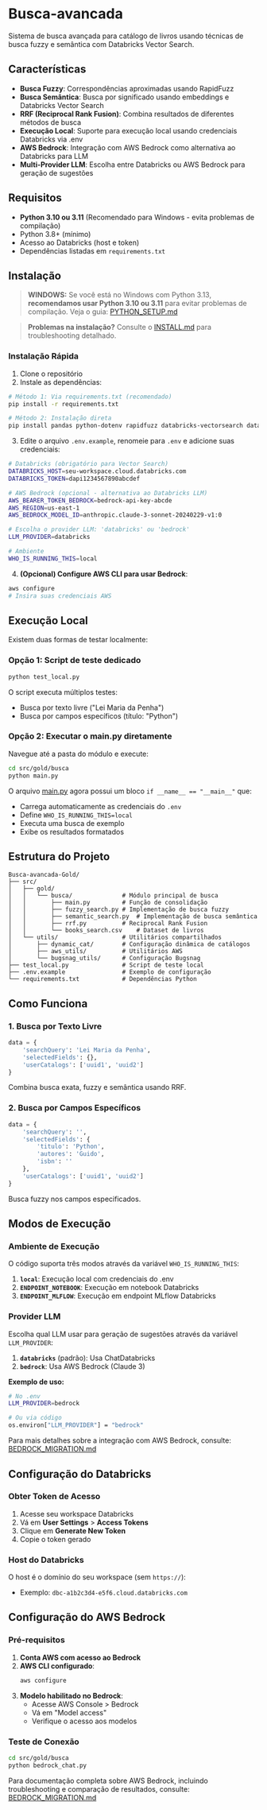 # Busca-avancada

Sistema de busca avançada para catálogo de livros usando técnicas de busca fuzzy e semântica com Databricks Vector Search.

## Características

- **Busca Fuzzy**: Correspondências aproximadas usando RapidFuzz
- **Busca Semântica**: Busca por significado usando embeddings e Databricks Vector Search
- **RRF (Reciprocal Rank Fusion)**: Combina resultados de diferentes métodos de busca
- **Execução Local**: Suporte para execução local usando credenciais Databricks via .env
- **AWS Bedrock**: Integração com AWS Bedrock como alternativa ao Databricks para LLM
- **Multi-Provider LLM**: Escolha entre Databricks ou AWS Bedrock para geração de sugestões

## Requisitos

- **Python 3.10 ou 3.11** (Recomendado para Windows - evita problemas de compilação)
- Python 3.8+ (mínimo)
- Acesso ao Databricks (host e token)
- Dependências listadas em `requirements.txt`

## Instalação

> **WINDOWS:** Se você está no Windows com Python 3.13, **recomendamos usar Python 3.10 ou 3.11** para evitar problemas de compilação. Veja o guia: [PYTHON_SETUP.md](docs/PYTHON_SETUP.md)

> **Problemas na instalação?** Consulte o [INSTALL.md](docs/INSTALL.md) para troubleshooting detalhado.

### Instalação Rápida
1. Clone o repositório
2. Instale as dependências:
```bash
# Método 1: Via requirements.txt (recomendado)
pip install -r requirements.txt

# Método 2: Instalação direta
pip install pandas python-dotenv rapidfuzz databricks-vectorsearch databricks-langchain boto3
```

3. Edite o arquivo `.env.example`, renomeie para `.env` e adicione suas credenciais:
```bash
# Databricks (obrigatório para Vector Search)
DATABRICKS_HOST=seu-workspace.cloud.databricks.com
DATABRICKS_TOKEN=dapi1234567890abcdef

# AWS Bedrock (opcional - alternativa ao Databricks LLM)
AWS_BEARER_TOKEN_BEDROCK=bedrock-api-key-abcde
AWS_REGION=us-east-1
AWS_BEDROCK_MODEL_ID=anthropic.claude-3-sonnet-20240229-v1:0

# Escolha o provider LLM: 'databricks' ou 'bedrock'
LLM_PROVIDER=databricks

# Ambiente
WHO_IS_RUNNING_THIS=local
```

4. **(Opcional) Configure AWS CLI para usar Bedrock**:
```bash
aws configure
# Insira suas credenciais AWS
```

## Execução Local

Existem duas formas de testar localmente:

### Opção 1: Script de teste dedicado 

```bash
python test_local.py
```

O script executa múltiplos testes:
- Busca por texto livre ("Lei Maria da Penha")
- Busca por campos específicos (título: "Python")

### Opção 2: Executar o main.py diretamente

Navegue até a pasta do módulo e execute:

```bash
cd src/gold/busca
python main.py
```

O arquivo [main.py](src/gold/busca/main.py) agora possui um bloco `if __name__ == "__main__"` que:
- Carrega automaticamente as credenciais do `.env`
- Define `WHO_IS_RUNNING_THIS=local`
- Executa uma busca de exemplo
- Exibe os resultados formatados

## Estrutura do Projeto

```
Busca-avancada-Gold/
├── src/
│   ├── gold/
│   │   └── busca/              # Módulo principal de busca
│   │       ├── main.py         # Função de consolidação
│   │       ├── fuzzy_search.py # Implementação de busca fuzzy
│   │       ├── semantic_search.py  # Implementação de busca semântica
│   │       ├── rrf.py          # Reciprocal Rank Fusion
│   │       └── books_search.csv    # Dataset de livros
│   └── utils/                  # Utilitários compartilhados
│       ├── dynamic_cat/        # Configuração dinâmica de catálogos
│       ├── aws_utils/          # Utilitários AWS
│       └── bugsnag_utils/      # Configuração Bugsnag
├── test_local.py               # Script de teste local
├── .env.example                # Exemplo de configuração
└── requirements.txt            # Dependências Python
```

## Como Funciona

### 1. Busca por Texto Livre
```python
data = {
    'searchQuery': 'Lei Maria da Penha',
    'selectedFields': {},
    'userCatalogs': ['uuid1', 'uuid2']
}
```
Combina busca exata, fuzzy e semântica usando RRF.

### 2. Busca por Campos Específicos
```python
data = {
    'searchQuery': '',
    'selectedFields': {
        'titulo': 'Python',
        'autores': 'Guido',
        'isbn': ''
    },
    'userCatalogs': ['uuid1', 'uuid2']
}
```
Busca fuzzy nos campos especificados.

## Modos de Execução

### Ambiente de Execução

O código suporta três modos através da variável `WHO_IS_RUNNING_THIS`:

1. **`local`**: Execução local com credenciais do .env
2. **`ENDPOINT_NOTEBOOK`**: Execução em notebook Databricks
3. **`ENDPOINT_MLFLOW`**: Execução em endpoint MLflow Databricks

### Provider LLM

Escolha qual LLM usar para geração de sugestões através da variável `LLM_PROVIDER`:

1. **`databricks`** (padrão): Usa ChatDatabricks
2. **`bedrock`**: Usa AWS Bedrock (Claude 3)

**Exemplo de uso:**
```bash
# No .env
LLM_PROVIDER=bedrock

# Ou via código
os.environ["LLM_PROVIDER"] = "bedrock"
```

Para mais detalhes sobre a integração com AWS Bedrock, consulte: [BEDROCK_MIGRATION.md](docs/BEDROCK_MIGRATION.md)

## Configuração do Databricks

### Obter Token de Acesso

1. Acesse seu workspace Databricks
2. Vá em **User Settings** > **Access Tokens**
3. Clique em **Generate New Token**
4. Copie o token gerado

### Host do Databricks

O host é o domínio do seu workspace (sem `https://`):
- Exemplo: `dbc-a1b2c3d4-e5f6.cloud.databricks.com`

## Configuração do AWS Bedrock

### Pré-requisitos

1. **Conta AWS com acesso ao Bedrock**
2. **AWS CLI configurado**:
   ```bash
   aws configure
   ```
3. **Modelo habilitado no Bedrock**:
   - Acesse AWS Console > Bedrock
   - Vá em "Model access"
   - Verifique o acesso aos modelos 

### Teste de Conexão

```bash
cd src/gold/busca
python bedrock_chat.py
```

Para documentação completa sobre AWS Bedrock, incluindo troubleshooting e comparação de resultados, consulte: [BEDROCK_MIGRATION.md](docs/BEDROCK_MIGRATION.md)

